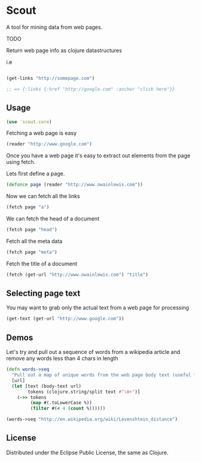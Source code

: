 # Scout

A tool for mining data from web pages.

TODO 

Return web page info as clojure datastructures 

i.e 

```clojure

(get-links "http://somepage.com")

;; => {:links {:href "http://google.com" :anchor "click here"}}

```

## Usage

```clojure
(use 'scout.core)
```

Fetching a web page is easy

```clojure
(reader "http://www.google.com")
```

Once you have a web page it's easy to extract out elements from the page using fetch. 

Lets first define a page.

```clojure
(defonce page (reader "http://www.owainlewis.com"))
```

Now we can fetch all the links

```clojure
(fetch page "a")
```

We can fetch the head of a document

```clojure
(fetch page "head")
```

Fetch all the meta data

```clojure
(fetch page "meta")
```

Fetch the title of a document

```clojure
(fetch (get-url "http://www.owainlewis.com") "title")
```

## Selecting page text

You may want to grab only the actual text from a web page for processing

```clojure
(get-text (get-url "http://www.google.com"))
```

## Demos

Let's try and pull out a sequence of words from a wikipedia article and remove any words less than 4 chars in length

```clojure
(defn words->seq
  "Pull out a map of unique words from the web page body text (useful for parsing articles)"
  [url]
  (let [text (body-text url)
        tokens (clojure.string/split text #"\W+")]
    (->> tokens
         (map #(.toLowerCase %))
         (filter #(< 4 (count %))))))

(words->seq "http://en.wikipedia.org/wiki/Levenshtein_distance")

```

## License

Distributed under the Eclipse Public License, the same as Clojure.
